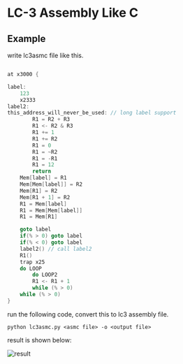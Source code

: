 # LC-3 Assembly Like C

## Example

write lc3asmc file like this.

``` C

at x3000 {

label:
    123
    x2333
label2:
this_address_will_never_be_used: // long label support
        R1 = R2 + R3
        R1 <- R2 & R3
        R1 += 1
        R1 += R2
        R1 = 0
        R1 = ~R2
        R1 = -R1
        R1 = 12
        return
    Mem[label] = R1
    Mem[Mem[label]] = R2
    Mem[R1] = R2
    Mem[R1 + 1] = R2
    R1 = Mem[label]
    R1 = Mem[Mem[label]]
    R1 = Mem[R1]

    goto label
    if(% > 0) goto label
    if(% < 0) goto label
    label2() // call label2
    R1()
    trap x25
    do LOOP
        do LOOP2
        R1 <- R1 + 1
        while (% > 0)
    while (% > 0)
}

```

run the following code, convert this to lc3 assembly file.

``` shell
python lc3asmc.py <asmc file> -o <output file>
```

result is shown below:

![result](./img/result.png)
